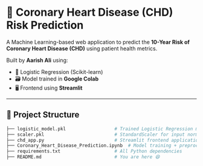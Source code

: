 # 💓 Coronary Heart Disease (CHD) Risk Prediction

A Machine Learning-based web application to predict the **10-Year Risk of Coronary Heart Disease (CHD)** using patient health metrics.

Built by **Aarish Ali** using:
- 🧠 Logistic Regression (Scikit-learn)
- 🗃️ Model trained in **Google Colab**
- 🖥️ Frontend using **Streamlit**

---

## 📌 Project Structure

```bash
├── logistic_model.pkl                  # Trained Logistic Regression model
├── scaler.pkl                          # StandardScaler for input normalization
├── chd_app.py                          # Streamlit frontend application
├── Coronary_Heart_Disease_Prediction.ipynb  # Model training + preprocessing (Colab)
├── requirements.txt                    # All Python dependencies
├── README.md                           # You are here 😄
